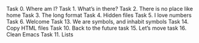 Task 0. Where am I?
Task 1. What’s in there?
Task 2. There is no place like home
Task 3. The long format
Task 4. Hidden files
Task 5. I love numbers
Task 6. Welcome
Task 13. We are symbols, and inhabit symbols
Task 14. Copy HTML files
Task 10. Back to the future
task 15. Let’s move
task 16. Clean Emacs
Task 11. Lists
